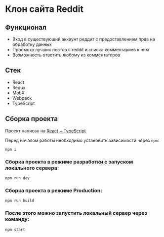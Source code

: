 # Клон сайта Reddit

## Функционал
- Вход в существующий аккаунт реддит с предоставлением прав на обработку данных
- Просмотр лучших постов с reddit и списка комментариев к ним
- Возможность ответить любому из комментаторов

## Cтек
- React
- Redux
- MobX
- Webpack
- TypeScript
 

## Сборка проекта

Проект написан на [React + TypeScript](https://ru.react.js.org/docs/getting-started.html)

Перед началом работы необходимо установить зависимости через `npm`:

```
npm i
```
### Сборка проекта в режиме разработки с запуском локального сервера:

```
npm run dev
```

### Сборка проекта в режиме Production:

```
npm run build
```

### После этого можно запустить локальный сервер через команду:

```
npm start
